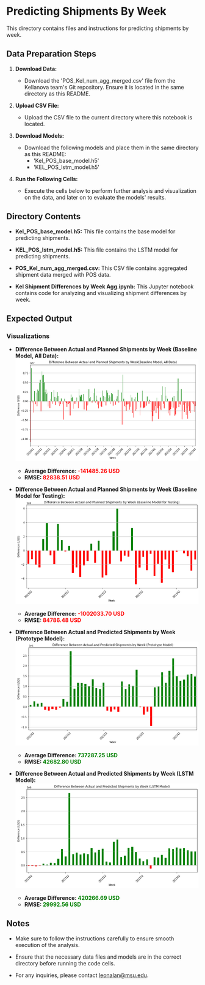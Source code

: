 # Predicting Shipments By Week

This directory contains files and instructions for predicting shipments by week.

## Data Preparation Steps

1. **Download Data:**
   - Download the 'POS_Kel_num_agg_merged.csv' file from the Kellanova team's Git repository. Ensure it is located in the same directory as this README.

2. **Upload CSV File:**
   - Upload the CSV file to the current directory where this notebook is located.

3. **Download Models:**
   - Download the following models and place them in the same directory as this README:
     - 'Kel_POS_base_model.h5'
     - 'KEL_POS_lstm_model.h5'

4. **Run the Following Cells:**
   - Execute the cells below to perform further analysis and visualization on the data, and later on to evaluate the models' results.

## Directory Contents

- **Kel_POS_base_model.h5:** This file contains the base model for predicting shipments.

- **KEL_POS_lstm_model.h5:** This file contains the LSTM model for predicting shipments.

- **POS_Kel_num_agg_merged.csv:** This CSV file contains aggregated shipment data merged with POS data.

- **Kel Shipment Differences by Week Agg.ipynb:** This Jupyter notebook contains code for analyzing and visualizing shipment differences by week.

## Expected Output

### Visualizations

- **Difference Between Actual and Planned Shipments by Week (Baseline Model, All Data):**  
  ![Baseline Model, All Data](Visualizations/Baseline%20Model,%20All%20Data.png)  
  - **Average Difference: <span style="color:red">-141485.26 USD</span>**  
  - **RMSE: <span style="color:red">82838.51 USD</span>**

- **Difference Between Actual and Planned Shipments by Week (Baseline Model for Testing):**  
  ![Baseline Model for Testing](Visualizations/Baseline%20Model%20for%20Testing.png)  
  - **Average Difference: <span style="color:red">-1002033.70 USD</span>**  
  - **RMSE: <span style="color:red">84786.48 USD</span>**

- **Difference Between Actual and Predicted Shipments by Week (Prototype Model):**  
  ![Prototype Model](Visualizations/Prototype%20Model.png)  
  - **Average Difference: <span style="color:green">737287.25 USD</span>**  
  - **RMSE: <span style="color:green">42682.80 USD</span>**

- **Difference Between Actual and Predicted Shipments by Week (LSTM Model):**  
  ![LSTM Model](Visualizations/LSTM%20Model.png)  
  - **Average Difference: <span style="color:green">420266.69 USD</span>**  
  - **RMSE: <span style="color:green">29992.56 USD</span>**

## Notes

- Make sure to follow the instructions carefully to ensure smooth execution of the analysis.

- Ensure that the necessary data files and models are in the correct directory before running the code cells.
- For any inquiries, please contact leonalan@msu.edu.
